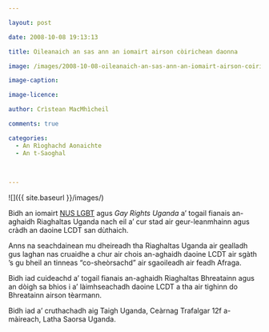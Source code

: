 ```yaml
---

layout: post

date: 2008-10-08 19:13:13

title: Oileanaich an sas ann an iomairt airson còirichean daonna

image: /images/2008-10-08-oileanaich-an-sas-ann-an-iomairt-airson-coirichean-daonna.jpg

image-caption:

image-licence:

author: Crìstean MacMhìcheil

comments: true

categories:
  - An Rìoghachd Aonaichte
  - An t-Saoghal
  
  

---
```


![]({{ site.baseurl }}/images/)

Bidh an iomairt [NUS LGBT][1] agus _Gay Rights Uganda_ a&#8217; togail fianais an-aghaidh Riaghaltas Uganda nach eil a&#8217; cur stad air geur-leanmhainn agus cràdh an daoine LCDT san dùthaich.

<!--more-->

Anns na seachdainean mu dheireadh tha Riaghaltas Uganda air gealladh gus laghan nas cruaidhe a chur air chois an-aghaidh daoine LCDT air sgàth &#8217;s gu bheil an tinneas &#8220;co-sheòrsachd&#8221; air sgaoileadh air feadh Afraga.

Bidh iad cuideachd a&#8217; togail fianais an-aghaidh Riaghaltas Bhreatainn agus an dòigh sa bhios i a&#8217; làimhseachadh daoine LCDT a tha air tighinn do Bhreatainn airson tèarmann.

Bidh iad a&#8217; cruthachadh aig Taigh Uganda, Ceàrnag Trafalgar 12f a-màireach, Latha Saorsa Uganda.

 [1]: https://www.nusconnect.org.uk/liberation/lgbt-students "NUS LGBT"
